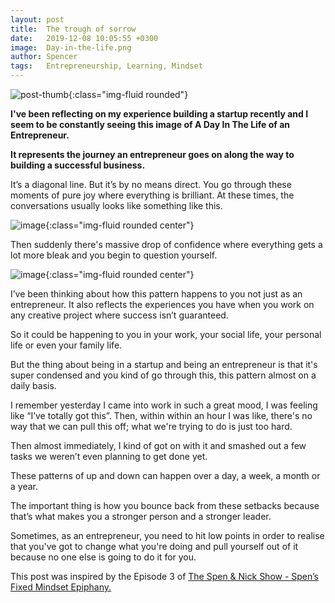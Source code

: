 ```yaml
---
layout: post
title:  The trough of sorrow
date:   2019-12-08 10:05:55 +0300
image:  Day-in-the-life.png
author: Spencer
tags:   Entrepreneurship, Learning, Mindset
---
```


![post-thumb]({{site.baseurl}}/assets/images/blog/day-in-the-life-big.png){:class="img-fluid rounded"}



**I've been reflecting on my experience building a startup recently and I seem to be constantly seeing this image of A Day In The Life of an Entrepreneur.**

**It represents the journey an entrepreneur goes on along the way to building a successful business.**


It’s a diagonal line. But it’s by no means direct. You go through these moments of pure joy where everything is brilliant. At these times, the conversations usually looks like something like this.

![image]({{site.baseurl}}/assets/images/blog/blog-5/text-1.png){:class="img-fluid rounded center"}

Then suddenly there's massive drop of confidence where everything gets a lot more bleak and you begin to question yourself.

![image]({{site.baseurl}}/assets/images/blog/blog-5/text-2.png){:class="img-fluid rounded center"}

I’ve been thinking about how this pattern happens to you not just as an entrepreneur. It also reflects the experiences you have when you work on any creative project where success isn’t guaranteed. 

So it could be happening to you in your work, your social life, your personal life or even your family life.

But the thing about being in a startup and being an entrepreneur is that it's super condensed and you kind of go through this, this pattern almost on a daily basis. 

I remember yesterday I came into work in such a great mood, I was feeling like “I’ve totally got this”. Then, within within an hour I was like, there's no way that we can pull this off; what we're trying to do is just too hard.

Then almost immediately, I kind of got on with it and smashed out a few tasks we weren’t even planning to get done yet.

These patterns of up and down can happen over a day, a week, a month or a year. 

The important thing is how you bounce back from these setbacks because that’s what makes you a stronger person and a stronger leader.

Sometimes, as an entrepreneur, you need to hit low points in order to realise that you've got to change what you're doing and pull yourself out of it because no one else is going to do it for you.


This post was inspired by the Episode 3 of [The Spen & Nick Show - Spen’s Fixed Mindset Epiphany.](https://anchor.fm/spenandnick "Podcast")
